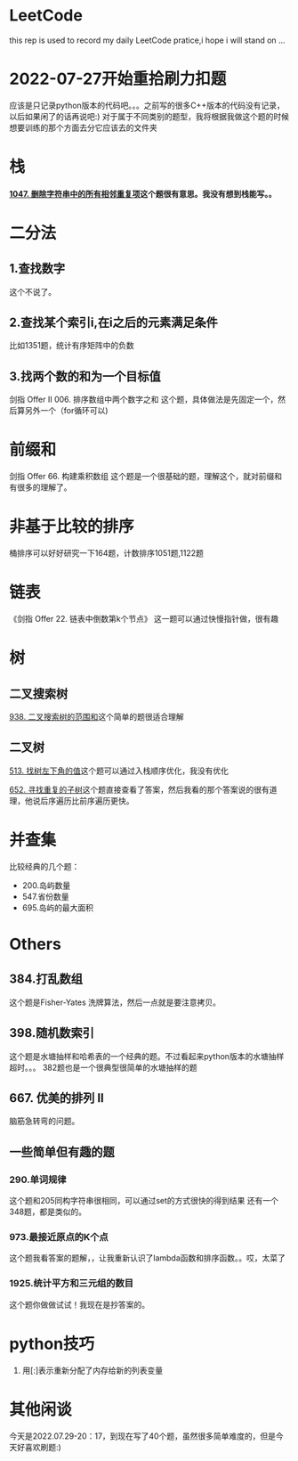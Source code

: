 # LeetCode
this rep is used to record my daily LeetCode pratice,i hope i will stand on ...

# 2022-07-27开始重拾刷力扣题

应该是只记录python版本的代码吧。。。之前写的很多C++版本的代码没有记录，以后如果闲了的话再说吧:)
对于属于不同类别的题型，我将根据我做这个题的时候想要训练的那个方面去分它应该去的文件夹





# 栈

#### [1047. 删除字符串中的所有相邻重复项](https://leetcode.cn/problems/remove-all-adjacent-duplicates-in-string/)这个题很有意思。我没有想到栈能写。。



# 二分法
## 1.查找数字

这个不说了。



## 2.查找某个索引i,在i之后的元素满足条件
比如1351题，统计有序矩阵中的负数

## 3.找两个数的和为一个目标值
剑指 Offer II 006. 排序数组中两个数字之和  这个题，具体做法是先固定一个，然后算另外一个（for循环可以)

# 前缀和
剑指 Offer 66. 构建乘积数组  这个题是一个很基础的题，理解这个，就对前缀和有很多的理解了。


# 非基于比较的排序
桶排序可以好好研究一下164题，计数排序1051题,1122题


# 链表
《剑指 Offer 22. 链表中倒数第k个节点》  这一题可以通过快慢指针做，很有趣

# 树
## 二叉搜索树

[938. 二叉搜索树的范围和](https://leetcode.cn/problems/range-sum-of-bst/)这个简单的题很适合理解

## 二叉树

[513. 找树左下角的值](https://leetcode.cn/problems/find-bottom-left-tree-value/)这个题可以通过入栈顺序优化，我没有优化

[652. 寻找重复的子树](https://leetcode.cn/problems/find-duplicate-subtrees/)这个题直接查看了答案，然后我看的那个答案说的很有道理，他说后序遍历比前序遍历更快。

# 并查集
比较经典的几个题：
* 200.岛屿数量
* 547.省份数量
* 695.岛屿的最大面积

# Others
## 384.打乱数组
这个题是Fisher-Yates 洗牌算法，然后一点就是要注意拷贝。


## 398.随机数索引
这个题是水塘抽样和哈希表的一个经典的题。不过看起来python版本的水塘抽样超时。。。
382题也是一个很典型很简单的水塘抽样的题

## 667. 优美的排列 II
脑筋急转弯的问题。

## 一些简单但有趣的题
### 290.单词规律
这个题和205同构字符串很相同，可以通过set的方式很快的得到结果
还有一个348题，都是类似的。


### 973.最接近原点的K个点
这个题我看答案的题解，，让我重新认识了lambda函数和排序函数。。哎，太菜了


### 1925.统计平方和三元组的数目
这个题你做做试试！我现在是抄答案的。

# python技巧
1. 用[:]表示重新分配了内存给新的列表变量

# 其他闲谈
今天是2022.07.29-20：17，到现在写了40个题，虽然很多简单难度的，但是今天好喜欢刷题:)
